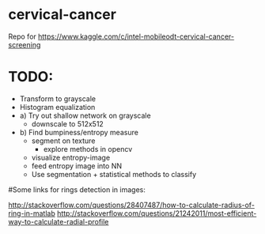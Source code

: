 # cervical-cancer
Repo for https://www.kaggle.com/c/intel-mobileodt-cervical-cancer-screening 

# TODO:

* Transform to grayscale
* Histogram equalization
* a) Try out shallow network on grayscale
  * downscale to 512x512
* b) Find bumpiness/entropy measure
  * segment on texture
    * explore methods in opencv
  * visualize entropy-image
  * feed entropy image into NN
  * Use segmentation + statistical methods to classify

#Some links for rings detection in images:

http://stackoverflow.com/questions/28407487/how-to-calculate-radius-of-ring-in-matlab
http://stackoverflow.com/questions/21242011/most-efficient-way-to-calculate-radial-profile 

